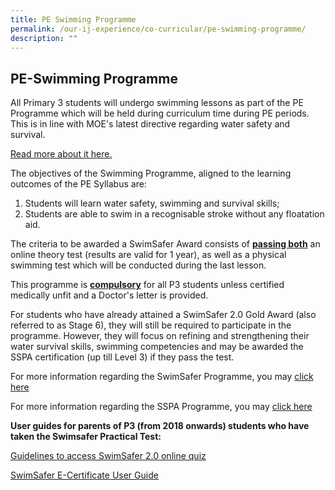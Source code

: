 ```yaml
---
title: PE Swimming Programme
permalink: /our-ij-experience/co-curricular/pe-swimming-programme/
description: ""
---
```

## PE-Swimming Programme


All Primary 3 students will undergo swimming lessons as part of the PE Programme which will be held during curriculum time during PE periods. This is in line with MOE's latest directive regarding water safety and survival.

[Read more about it here.](https://www.moe.gov.sg/news/parliamentary-replies/20210405-swimsafer-2-programme)

The objectives of the Swimming Programme, aligned to the learning outcomes of the PE Syllabus are:

1.  Students will learn water safety, swimming and survival skills;
2.  Students are able to swim in a recognisable stroke without any floatation aid.

  

The criteria to be awarded a SwimSafer Award consists of&nbsp;**<u>passing both</u>**&nbsp;an online theory test (results are valid for 1 year), as well as a physical swimming test which will be conducted during the last lesson.

  

This programme is&nbsp;**<u>compulsory</u>**&nbsp;for all P3 students unless certified medically unfit and a Doctor's letter is provided.

  

For students who have already attained a SwimSafer 2.0 Gold Award (also referred to as Stage 6), they will still be required to participate in the programme. However, they will focus on refining and strengthening their water survival skills, swimming competencies and may be awarded the SSPA certification (up till Level 3) if they pass the test.

  

For more information regarding the SwimSafer Programme, you may&nbsp;[click here](https://swimsafer.com.sg/)

For more information regarding the SSPA Programme, you may&nbsp;[click here](http://www.swimming.org.sg/SSA/SWIMMING/Singapore-Swimming-Proficiency-Awards/Objectives.aspx)

  

  

**User guides for parents of P3 (from 2018 onwards) students who have taken the Swimsafer Practical Test:**

[Guidelines to access SwimSafer 2.0 online quiz](/files/Co%20Curricular/Guidelines%20to%20access%20SwimSafer%202%20quiz.pdf)  

[SwimSafer E-Certificate User Guide](/files/Co%20Curricular/SwimSafer%20E-Certificate%20User%20Guide_compressed.pdf)